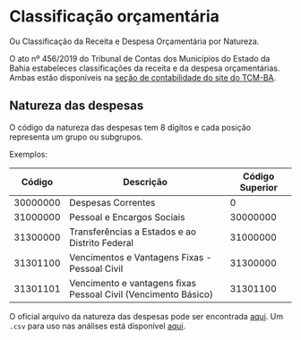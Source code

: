 # Classificação orçamentária

Ou Classificação da Receita e Despesa Orçamentária por Natureza.

O ato nº 456/2019 do Tribunal de Contas dos Municípios do Estado da Bahia estabeleces classificações da receita e da despesa orçamentárias. Ambas estão disponíveis na [seção de contabilidade do site do TCM-BA](https://www.tcm.ba.gov.br/contabilidade-municipal/).

## Natureza das despesas

O código da natureza das despesas tem 8 dígitos e cada posição representa um grupo ou subgrupos.

Exemplos:

| Código   | Descrição                                                    | Código Superior |
| -------- | ------------------------------------------------------------ | --------------- |
| 30000000 | Despesas Correntes                                           | 0               |
| 31000000 | Pessoal e Encargos Sociais                                   | 30000000        |
| 31300000 | Transferências a Estados e ao Distrito Federal               | 31000000        |
| 31301100 | Vencimentos e Vantagens Fixas - Pessoal Civil                | 31300000        |
| 31301101 | Vencimento e vantagens fixas Pessoal Civil (Vencimento Básico) | 31301100        |

O oficial arquivo da natureza das despesas pode ser encontrada [aqui](http://www.tcm.ba.gov.br/wp-content/uploads/2019/10/tabespecificacaodespesa2020.xls).  Um `.csv` para uso nas análises está disponível [aqui](https://gist.githubusercontent.com/anapaulagomes/379525586f941a1183aa448dad282f90/raw/378f01c23f0ead542a88fde6274b12ba82b84f8e/especificacao-despesas-tcm-bahia.csv).